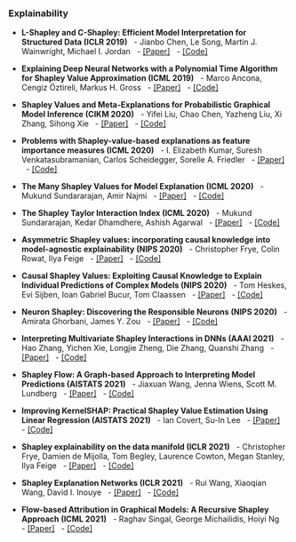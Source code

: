 ### Explainability

- **L-Shapley and C-Shapley: Efficient Model Interpretation for Structured Data (ICLR 2019)**
  - Jianbo Chen, Le Song, Martin J. Wainwright, Michael I. Jordan
  - [[Paper]]( )
  - [[Code]]( )

- **Explaining Deep Neural Networks with a Polynomial Time Algorithm for Shapley Value Approximation (ICML 2019)**
  - Marco Ancona, Cengiz Öztireli, Markus H. Gross
  - [[Paper]]( )
  - [[Code]]( )

- **Shapley Values and Meta-Explanations for Probabilistic Graphical Model Inference (CIKM 2020)**
  - Yifei Liu, Chao Chen, Yazheng Liu, Xi Zhang, Sihong Xie
  - [[Paper]]( )
  - [[Code]]( )

- **Problems with Shapley-value-based explanations as feature importance measures (ICML 2020)**
  - I. Elizabeth Kumar, Suresh Venkatasubramanian, Carlos Scheidegger, Sorelle A. Friedler
  - [[Paper]]( )
  - [[Code]]( )

- **The Many Shapley Values for Model Explanation (ICML 2020)**
  - Mukund Sundararajan, Amir Najmi
  - [[Paper]]( )
  - [[Code]]( )

- **The Shapley Taylor Interaction Index (ICML 2020)**
  - Mukund Sundararajan, Kedar Dhamdhere, Ashish Agarwal
  - [[Paper]]( )
  - [[Code]]( )


- **Asymmetric Shapley values: incorporating causal knowledge into model-agnostic explainability (NIPS 2020)**
  - Christopher Frye, Colin Rowat, Ilya Feige
  - [[Paper]]( )
  - [[Code]]( )

- **Causal Shapley Values: Exploiting Causal Knowledge to Explain Individual Predictions of Complex Models (NIPS 2020)**
  - Tom Heskes, Evi Sijben, Ioan Gabriel Bucur, Tom Claassen
  - [[Paper]]( )
  - [[Code]]( )

- **Neuron Shapley: Discovering the Responsible Neurons (NIPS 2020)**
  - Amirata Ghorbani, James Y. Zou
  - [[Paper]]( )
  - [[Code]]( )

- **Interpreting Multivariate Shapley Interactions in DNNs (AAAI 2021)**
  - Hao Zhang, Yichen Xie, Longjie Zheng, Die Zhang, Quanshi Zhang
  - [[Paper]]( )
  - [[Code]]( )

- **Shapley Flow: A Graph-based Approach to Interpreting Model Predictions (AISTATS 2021)**
  - Jiaxuan Wang, Jenna Wiens, Scott M. Lundberg
  - [[Paper]]( )
  - [[Code]]( )

- **Improving KernelSHAP: Practical Shapley Value Estimation Using Linear Regression (AISTATS 2021)**
  - Ian Covert, Su-In Lee
  - [[Paper]]( )
  - [[Code]]( )

- **Shapley explainability on the data manifold (ICLR 2021)**
  - Christopher Frye, Damien de Mijolla, Tom Begley, Laurence Cowton, Megan Stanley, Ilya Feige
  - [[Paper]]( )
  - [[Code]]( )

- **Shapley Explanation Networks (ICLR 2021)**
  - Rui Wang, Xiaoqian Wang, David I. Inouye
  - [[Paper]]( )
  - [[Code]]( )

- **Flow-based Attribution in Graphical Models: A Recursive Shapley Approach (ICML 2021)**
  - Raghav Singal, George Michailidis, Hoiyi Ng
  - [[Paper]]( )
  - [[Code]]( )